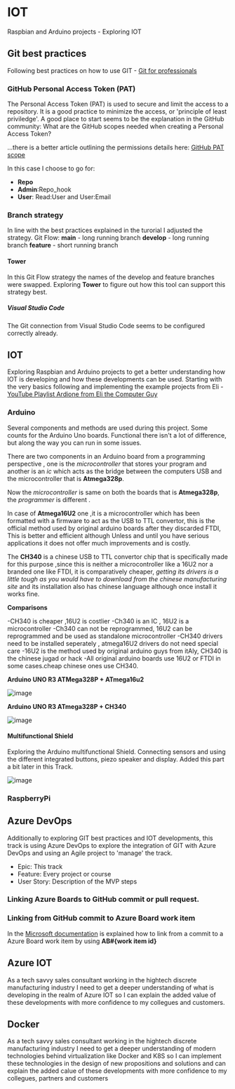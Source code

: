 # IOT
Raspbian and Arduino projects - Exploring IOT

## Git best practices
Following best practices on how to use GIT - [Git for professionals](https://www.freecodecamp.org/news/git-for-professionals/)

### GitHub Personal Access Token (PAT)
The Personal Access Token (PAT) is used to secure and limit the access to a repository. It is a good practice to minimize the access, or 'principle of least priviledge'.
A good place to start seems to be the explanation in the GitHub community: What are the GitHub scopes needed when creating a Personal Access Token?

...there is a better article outlining the permissions details here: [GitHub PAT scope](https://docs.microsoft.com/en-us/azure/devops/pipelines/repos/github?view=azure-devops&tabs=yaml)

In this case I choose to go for:

- **Repo**
- **Admin**:Repo_hook
- **User**: Read:User and User:Email

### Branch strategy
In line with the best practices explained in the turorial I adjusted the strategy. Git Flow:
**main** - long running branch
**develop** - long running branch
**feature** - short running branch

#### Tower
In this Git Flow strategy the names of the develop and feature branches were swapped. Exploring **Tower** to figure out how this tool can support this strategy best.

##### Visual Studio Code
The Git connection from Visual Studio Code seems to be configured correctly already.

## IOT
Exploring Raspbian and Arduino projects to get a better understanding how IOT is developing and how these developments can be used. Starting with the very basics following and implementing the example projects from Eli - [YouTube Playlist Ardione from Eli the Computer Guy](https://www.youtube.com/playlist?list=PLJcaPjxegjBUsCc8PDvalF9j9dvc1RpUh)

### Arduino
Several components and methods are used during this project. Some counts for the Arduino Uno boards. Functional there isn't a lot of difference, but along the way you can run in some issues.

There are two components in an Arduino board from a programming perspective , one is the *microcontroller* that stores your program and another is an *ic* which acts as the bridge between the computers USB and the microcontroller that is **Atmega328p**.

Now the *microcontroller* is same on both the boards that is **Atmega328p**, the *programmer* is different .

In case of **Atmega16U2** one ,it is a microcontroller which has been formatted with a firmware to act as the USB to TTL convertor, this is the official method used by original arduino boards after they discarded FTDI, This is better and efficient although Unless and until you have serious applications it does not offer much improvements and is costly.

The **CH340** is a chinese USB to TTL convertor chip that is specifically made for this purpose ,since this is neither a microcontroller like a 16U2 nor a branded one like FTDI, it is comparatively cheaper, *getting its drivers is a little tough as you would have to download from the chinese manufacturing site* and its installation also has chinese language although once install it works fine.

**Comparisons**

-CH340 is cheaper ,16U2 is costlier
-Ch340 is an IC , 16U2 is a microcontroller
-Ch340 can not be reprogrammed, 16U2 can be reprogrammed and be used as standalone microcontroller
-CH340 drivers need to be installed seperately , atmega16U2 drivers do not need special care
-16U2 is the method used by original arduino guys from itAly, CH340 is the chinese jugad or hack
-All original arduino boards use 16U2 or FTDI in some cases.cheap chinese ones use CH340.

**Arduino UNO R3 ATMega328P + ATmega16u2**

![image](https://user-images.githubusercontent.com/10297499/140656336-0a286429-878f-4620-9da3-dc8ab6ffae41.png) 

**Arduino UNO R3 ATmega328P + CH340**

![image](https://user-images.githubusercontent.com/10297499/140656355-11988dce-c62d-4fff-8720-900f0b4570eb.png)


#### Multifunctional Shield
Exploring the Arduino multifunctional Shield. Connecting sensors and using the different integrated buttons, piezo speaker and display. Added this part a bit later in this Track.

![image](https://user-images.githubusercontent.com/10297499/140655830-7ed79956-08ab-42bd-833e-62b24390b677.png)

### RaspberryPi

## Azure DevOps
Additionally to exploring GIT best practices and IOT developments, this track is using Azure DevOps to explore the integration of GIT with Azure DevOps and using an Agile project to 'manage' the track.
- Epic: This track
- Feature: Every project or course
- User Story: Description of the MVP steps

### Linking Azure Boards to GitHub commit or pull request.

### Linking from GitHub commit to Azure Board work item
In the [Microsoft documentation](https://docs.microsoft.com/en-us/azure/devops/boards/github/link-to-from-github?view=azure-devops) is explained how to link from a commit to a Azure Board work item by using **AB#{work item id}**

## Azure IOT
As a tech savvy sales consultant working in the hightech discrete manufacturing industry I need to get a deeper understanding of what is developing in the realm of Azure IOT so I can explain the added value of these developments with more confidence to my collegues and customers.

## Docker
As a tech savvy sales consultant working in the hightech discrete manufacturing industry I need to get a deeper understanding of modern technologies behind virtualization like Docker and K8S so I can implement these technologies in the design of new propositions and solutions and can explain the added calue of these developments with more confidence to my collegues, partners and customers
